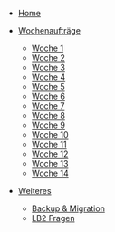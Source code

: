 * [Home](README.md)

* [Wochenaufträge]()

    * [Woche 1](weekly/week1.md)
    * [Woche 2](weekly/week2.md)
    * [Woche 3](weekly/week3.md)
    * [Woche 4](weekly/week4.md)
    * [Woche 5](weekly/week5.md)
    * [Woche 6](weekly/week6.md)
    * [Woche 7](weekly/week7.md)
    * [Woche 8](weekly/week8.md)
    * [Woche 9](weekly/week9.md)
    * [Woche 10](weekly/week10.md)
    * [Woche 11](weekly/week11.md)
    * [Woche 12](weekly/week12.md)
    * [Woche 13](weekly/week13.md)
    * [Woche 14](weekly/week14.md)

* [Weiteres]()

    * [Backup & Migration](other/backup.md)
    * [LB2 Fragen](other/lb2_fragen.md)
